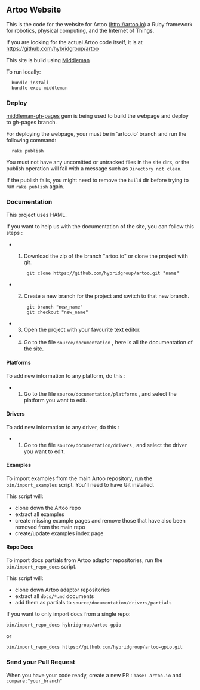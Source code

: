 ## Artoo Website

This is the code for the website for Artoo (http://artoo.io) a Ruby framework for robotics, physical computing, and the Internet of Things.

If you are looking for the actual Artoo code itself, it is at https://github.com/hybridgroup/artoo

This site is build using [Middleman](http://middlemanapp.com/basics/getting-started/)  
  
To run locally:  

      bundle install
      bundle exec middleman

### Deploy

[middleman-gh-pages](https://github.com/neo/middleman-gh-pages) gem is being used to build the webpage and deploy to gh-pages branch.  

For deploying the webpage, your must be in 'artoo.io' branch and run the following command:

      rake publish

You must not have any uncomitted or untracked files in the site dirs, or the publish operation will fail with a message such as `Directory not clean`.

If the publish fails, you might need to remove the `build` dir before trying to run `rake publish` again.

### Documentation

This project uses HAML.

If you want to help us with the documentation of the site, you can follow this steps :

- 1) Download the zip of the branch "artoo.io" or clone the project with git.

		  git clone https://github.com/hybridgroup/artoo.git "name"

- 2) Create a new branch for the project and switch to that new branch.

		  git branch "new_name"
		  git checkout "new_name"

- 3) Open the project with your favourite text editor.

- 4) Go to the file `source/documentation` , here is all the documentation of the site.

#### Platforms

To add new information to any platform, do this : 

- 1) Go to the file `source/documentation/platforms` , and select the platform you want to edit.

#### Drivers

To add new information to any driver, do this : 

- 1) Go to the file `source/documentation/drivers` , and select the driver you want to edit.

#### Examples

To import examples from the main Artoo repository, run the `bin/import_examples`
script. You'll need to have Git installed.

This script will:

- clone down the Artoo repo
- extract all examples
- create missing example pages and remove those that have also been removed from the main repo
- create/update examples index page

#### Repo Docs

To import docs partials from Artoo adaptor repositories, run the
`bin/import_repo_docs` script.

This script will:

- clone down Artoo adaptor repositories
- extract all `docs/*.md` documents
- add them as partials to `source/documentation/drivers/partials`

If you want to only import docs from a single repo:

```
bin/import_repo_docs hybridgroup/artoo-gpio
```

or

```
bin/import_repo_docs https://github.com/hybridgroup/artoo-gpio.git
```

### Send your Pull Request

When you have your code ready, create a new PR : `base: artoo.io` and `compare:"your_branch"`



